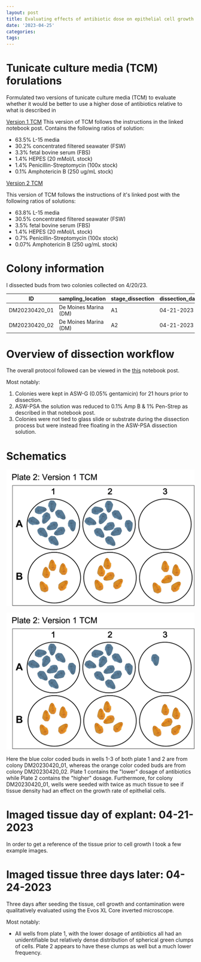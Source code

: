 ```yaml
---
layout: post
title: Evaluating effects of antibiotic dose on epithelial cell growth
date: '2023-04-25'
categories: 
tags: 
---
```


# Tunicate culture media (TCM) forulations
Formulated two versions of tunicate culture media (TCM) to evaluate whether it would be better to use a higher dose of antibiotics relative to what is described in 

[Version 1 TCM](https://valeste.github.io/2023-04-25-wt-epi-cell-protocol/)
This version of TCM follows the instructions in the linked notebook post. Contains the following ratios of solution:

- 63.5% L-15 media
- 30.2% concentrated filtered seawater (FSW)
- 3.3% fetal bovine serum (FBS)
- 1.4% HEPES (20 mMol/L stock)
- 1.4% Penicillin-Streptomycin (100x stock)
- 0.1% Amphotericin B (250 ug/mL stock)

[Version 2 TCM](https://valeste.github.io/2023-04-11-epi-cell-protocol/)

This version of TCM follows the instructions of it's linked post with the following ratios of solutions:

- 63.8% L-15 media
- 30.5% concentrated filtered seawater (FSW)
- 3.5% fetal bovine serum (FBS)
- 1.4% HEPES  (20 mMol/L stock)
- 0.7% Penicillin-Streptomycin (100x stock)
- 0.07% Amphotericin B (250 ug/mL stock)

# Colony information

I dissected buds from two colonies collected on 4/20/23.


| ID            | sampling_location     | stage_dissection |  dissection_date | num_buds_extracted|
|---------------|-----------------------|------------------|------------------|-------------------|
| DM20230420_01 | De Moines Marina (DM) |        A1        |    04-21-2023    |         60        |
| DM20230420_02 | De Moines Marina (DM) |        A2        |    04-21-2023    |         30        |

# Overview of dissection workflow

The overall protocol followed can be viewed in the [this](https://valeste.github.io/2023-04-25-wt-epi-cell-protocol/) notebook post.

Most notably:
1. Colonies were kept in ASW-G (0.05% gentamicin) for 21 hours prior to dissection. 
2. ASW-PSA the solution was reduced to 0.1% Amp B & 1% Pen-Strep as described in that notebook post.
3. Colonies were not tied to glass slide or substrate during the dissection process but were instead free floating in the ASW-PSA dissection solution.
  
# Schematics

![Plate 2](https://github.com/valeste/valeste.github.io/blob/master/assets/img/Schematics/20230425_1.jpg?raw=true)

![Plate 1](https://github.com/valeste/valeste.github.io/blob/master/assets/img/Schematics/20230425_2.jpg?raw=true)

Here the blue color coded buds in wells 1-3 of both plate 1 and 2 are from colony DM20230420_01, whereas the orange color coded buds are from colony DM20230420_02. Plate 1 contains the "lower" dosage of antibiotics while Plate 2 contains the "higher" dosage. Furthermore, for colony DM20230420_01, wells were seeded with twice as much tissue to see if tissue density had an effect on the growth rate of epithelial cells.

# Imaged tissue day of explant: 04-21-2023 
In order to get a reference of the tissue prior to cell growth I took a few example images.

# Imaged tissue three days later: 04-24-2023
Three days after seeding the tissue, cell growth and contamination were qualitatively evaluated using the Evos XL Core inverted microscope. 

Most notably:
- All wells from plate 1, with the lower dosage of antibiotics all had an unidentifiable but relatively dense distribution of spherical green clumps of cells. Plate 2 appears to have these clumps as well but a much lower frequency.



